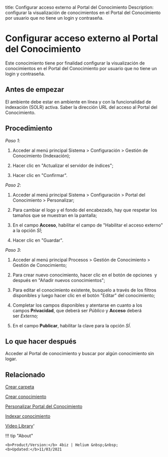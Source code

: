 title: Configurar acceso externo al Portal del Conocimiento
Description: configurar la visualización de conocimientos en el Portal del Conocimiento por usuario que no tiene un login y contraseña.
# Configurar acceso externo al Portal del Conocimiento

Este conocimiento tiene por finalidad configurar la visualización de
conocimientos en el Portal del Conocimiento por usuario que no tiene un login y
contraseña.

Antes de empezar
--------------------

El ambiente debe estar en ambiente en línea y con la funcionalidad de indexación
(SOLR) activa. Saber la dirección URL del acceso al Portal del Conocimiento.

Procedimiento
-----------------

*Paso 1*:

1.  Acceder al menú principal Sistema \> Configuración \> Gestión de
    Conocimiento (Indexación);

2.  Hacer clic en "Actualizar el servidor de índices";

3.  Hacer clic en "Confirmar".

*Paso 2*:

1.  Acceder al menú principal Sistema \> Configuración \> Portal del
    Conocimiento \> Personalizar;

2.  Para cambiar el logo y el fondo del encabezado, hay que respetar los tamaños
    que se muestran en la pantalla;

3.  En el campo **Acceso**, habilitar el campo de "Habilitar el acceso externo"
    a la opción *SÍ*;

4.  Hacer clic en "Guardar".

*Paso 3*:

1.  Acceder al menú principal Procesos \> Gestión de Conocimiento \> Gestión de
    Conocimiento;

2.  Para crear nuevo conocimiento, hacer clic en el botón de opciones  y después
    en "Añadir nuevos conocimientos";

3.  Para editar el conocimiento existente, busquelo a través de los filtros
    disponibles y luego hacer clic en el botón "Editar" del conocimiento;

4.  Completar los campos disponibles y atentarse en cuanto a los
    campos **Privacidad**, que deberá ser *Público* y **Acceso** deberá
    ser *Externo;*

5.  En el campo **Publicar**, habilitar la clave para la opción *SÍ*.

Lo que hacer después
------------------------

Acceder al Portal de conocimiento y buscar por algún conocimiento sin logar.

Relacionado
----------

[Crear carpeta](/es-es/4biz-helium/processes/knowledge/configuration/create-folder.html)

[Crear conocimiento](/es-es/4biz-helium/processes/knowledge/use/create-knowledge.html)

[Personalizar Portal del Conocimiento](/es-es/4biz-helium/platform-administration/environment-configuration/knowledge-portal-customize-knowledge-portal.html)

[Indexar conocimiento](/es-es/4biz-helium/platform-administration/data-indexing/management.html)


<i class='fa fa-youtube-play  fa-2x' style='color:#97ce17;vertical-align: middle;'> </i> [Video Library](https://www.youtube.com/playlist?list=PLB5qK2uzf2ROzG1nEl9sfg_Y3Hy6spefP)'

!!! tip "About"

    <b>Product/Version:</b> 4biz | Helium &nbsp;&nbsp;
    <b>Updated:</b>11/03/2021
